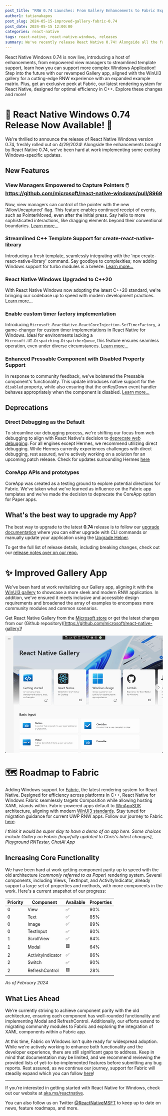 ```yaml
---
post_title: "RNW 0.74 Launches: From Gallery Enhancements to Fabric Exploration!"
author1: tatianakapos
post_slug: 2024-05-15-improved-gallery-fabric-0.74
post_date: 2024-05-15 12:00:00
categories: react-native
tags: react-native, react-native-windows, releases
summary: We've recently release React Native 0.74! Alongside all the fantastic features from React Native, we've been hard at work enhancing the Windows experience, refreshing our Gallery App, and setting the stage for Fabric support.
---
```


React Native Windows 0.74 is now live, introducing a host of enhancements, from empowered view managers to streamlined template support, learn how you can support more complex Windows Application! Step into the future with our revamped Gallery app, aligned with the WinUI3 gallery for a cutting-edge RNW experience with an expanded example matrix. Plus, get an exclusive peek at Fabric, our latest rendering system for React Native, designed for optimal efficiency in C++. Explore these changes and more!

# 🎉 React Native Windows 0.74 Release Now Available! 🎉

We're thrilled to announce the release of React Native Windows version 0.74, freshly rolled out on 4/29/2024! Alongside the enhancements brought by React Native 0.74, we've been hard at work implementing some exciting Windows-specific updates.

## New Features

### View Managers Empowered to Capture Pointers 🖱️ https://github.com/microsoft/react-native-windows/pull/8969

Now, view managers can control of the pointer with the new 'AllowUncaptured' flag. This feature enables continued receipt of events, such as PointerMoved, even after the initial press. Say hello to more sophisticated interactions, like dragging elements beyond their conventional boundaries. [Learn more...](https://github.com/microsoft/react-native-windows/pull/8969)

### Streamlined C++ Template Support for create-react-native-library 

Introducing a fresh template, seamlessly integrating with the 'npx create-react-native-library' command. Say goodbye to complexities; now adding Windows support for turbo modules is a breeze. [Learn more...](https://github.com/microsoft/react-native-windows/pull/12481)

### React Native Windows Upgraded to C++20  

With React Native Windows now adopting the latest C++20 standard, we're bringing our codebase up to speed with modern development practices. [Learn more...](https://github.com/microsoft/react-native-windows/pull/12656)

### Enable custom timer factory implementation 

Introducing `Microsoft.ReactNative.ReactCoreInjection.SetTimerFactory`, a game-changer for custom timer implementations in React Native for Windows. Ideal for environments lacking a `Microsoft.UI.Dispatching.DispatcherQueue`, this feature ensures seamless operation, even under diverse circumstances. [Learn more...](https://github.com/microsoft/react-native-windows/pull/12856)


### Enhanced Pressable Component with Disabled Property Support

In response to community feedback, we've bolstered the Pressable component's functionality. This update introduces native support for the `disabled` property, while also ensuring that the onKeyDown event handler behaves appropriately when the component is disabled. [Learn more...](https://github.com/microsoft/react-native-windows/pull/12799)

## Deprecations

### Direct Debugging as the Default

To streamline our debugging process, we're shifting our focus from web debugging to align with React Native's decision to [deprecate web debugging](https://github.com/react-native-community/discussions-and-proposals/discussions/734). For all engines except Hermes, we recommend utilizing direct debugging. While Hermes currently experiences challenges with direct debugging, rest assured, we're actively working on a solution for an upcoming patch release. Check for updates surrounding Hermes [here](https://github.com/microsoft/react-native-windows/issues/12982)

### CoreApp APIs and prototypes

CoreApp was created as a testing ground to explore potential directions for Fabric. We've taken what we've learned as influence on the Fabric app templates and we've made the decision to deprecate the CoreApp option for Paper apps.

## What's the best way to upgrade my App?

The best way to upgrade to the latest **0.74** release is to follow our [upgrade documentation](https://microsoft.github.io/react-native-windows/docs/upgrade-app) where you can either upgrade with CLI commands or manually update your application using the [Upgrade Helper](https://react-native-community.github.io/upgrade-helper/). 

To get the full list of release details, including breaking changes, check out our [release notes over on our repo.](https://github.com/microsoft/react-native-windows/releases/tag/react-native-windows_v0.74.0)

# ✨ Improved Gallery App

We've been hard at work revitalizing our Gallery app, aligning it with the [WinUI3 gallery](https://www.microsoft.com/store/productId/9P3JFPWWDZRC?ocid=pdpshare) to showcase a more sleek and modern RNW application. In addition, we've ensured it meets inclusive and accessible design requirements and broadened the array of examples to encompass more community modules and common scenarios.

Get React Native Gallery from the [Microsoft store](https://www.microsoft.com/store/productId/9NPG0B292H4R?ocid=pdpshare) or get the latest changes from our (Github repository)[https://github.com/microsoft/react-native-gallery]!

![rn-gallery-gif-2024](assets/gallery-demo-2024.gif)

# 🗺️ Roadmap to Fabric

Adding Windows support for [Fabric](https://reactnative.dev/architecture/fabric-renderer), the latest rendering system for React Native. Designed for efficiency across platforms in C++, React Native for Windows Fabric seamlessly targets Composition while allowing hosting XAML islands within. Fabric-powered apps default to [WinAppSDK](https://learn.microsoft.com/en-us/windows/apps/windows-app-sdk/) architecture, aligning with modern [WinUI3 standards](https://learn.microsoft.com/en-us/windows/apps/winui/winui3/). Stay tuned for migration guidance for current UWP RNW apps. Follow our journey to Fabric [here](https://github.com/microsoft/react-native-windows/issues/12042).

*I think it would be super slay to have a demo of an app here. Some choices include Gallery on Fabric (hopefully updated to Chris's latest changes), Playground RNTester, ChatAI App*

## Increasing Core Functionality

We have been hard at work getting component parity up to speed with the old architecture (*commonly referred to as Paper*) rendering system. Several components, including Views, TextInput, and ActivityIndicator, already support a large set of properties and methods, with more components in the work. Here's a current snapshot of our progress:

| Priority | Component | Available | Properties |
| --- | --- | --- | --- | 
| 0 | View| ✅ | 90% | 
| 0 | Text| ✅ | 85% | 
| 0 | Image| ✅ | 89% | 
| 0 | TextInput| ✅ | 80% | 
| 1 | ScrollView| ✅ | 84% | 
| 1 | Modal| 🟥 | 64% | 
| 2 | ActivityIndicator| ✅ | 86% | 
| 2 | Switch| ✅ | 90% | 
| 2 | RefreshControl| 🟥 | 28% | 
*As of February 2024*

## What Lies Ahead

We're currently striving to achieve component parity with the old architecture, ensuring each component has well-rounded functionality and implementing Modal and RefreshControl. Additionally, our efforts extend to migrating community modules to Fabric and exploring the integration of XAML components within a Fabric app.

At this time, Fabric on Windows isn't quite ready for widespread adoption. While we're actively working to enhance both functionality and the developer experience, there are still significant gaps to address.  Keep in mind that documentation may be limited, and we recommend reviewing the provided lists of yet-to-be-implemented features before submitting any bug reports. Rest assured, as we continue our journey, support for Fabric will steadily expand which you can follow [here](https://github.com/microsoft/react-native-windows/issues/12042)!

---

If you’re interested in getting started with React Native for Windows, check out our website at [aka.ms/reactnative](https://microsoft.github.io/react-native-windows/).

You can also follow us on Twitter [@ReactNativeMSFT](https://twitter.com/reactnativemsft) to keep up to date on news, feature roadmaps, and more.
